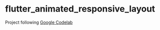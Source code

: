 # flutter_animated_responsive_layout

Project following [Google Codelab](https://codelabs.developers.google.com/codelabs/flutter-animated-responsive-layout)
